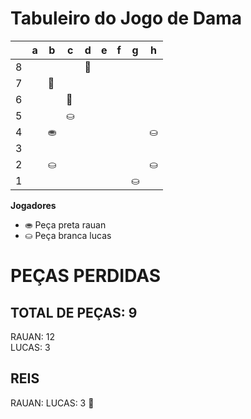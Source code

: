 # Tabuleiro do Jogo de Dama

|   | a | b | c | d | e | f | g | h |
|---|---|---|---|---|---|---|---|---|
| 8 |  |  |  |  👑|   |  |   |  |
| 7 |  |  👑 |  |  |  |   |  |   |
| 6 |   |   | 👑  |  |   |  |   |
| 5 |   |   | ⛀  |   |   |   |  |   |
| 4 |   |  ⛂ |   |   |  |   |   | ⛀  |
| 3 |   |   |   |   |  |   |   |   |
| 2 |  | ⛀ |   |  |   |  |   | ⛀ |
| 1 |  |   |  |   |  |   | ⛀ |   |

**Jogadores**

- ⛂ Peça preta rauan
- ⛀ Peça branca lucas

# PEÇAS PERDIDAS
## TOTAL DE PEÇAS: 9
RAUAN: 12                                 
LUCAS: 3

## REIS
RAUAN:
LUCAS: 3 👑
